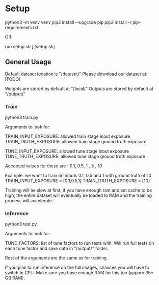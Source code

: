 # Setup

python3 -m venv venv
pip3 install --upgrade pip
pip3 install -r pip-requirements.txt

OR:

run setup.sh [./setup.sh]

## General Usage

Default dataset location is "/dataset/"
Please download our dataset at: !TODO!

Weights are stored by default at "/local/"
Outputs are stored by default at "/output/"

### Train

python3 train.py

Arguments to look for:

TRAIN_INPUT_EXPOSURE: allowed train stage input exposure
TRAIN_TRUTH_EXPOSURE: allowed train stage ground truth exposure

TUNE_INPUT_EXPOSURE: allowed tune stage input exposure
TUNE_TRUTH_EXPOSURE: allowed tune stage ground truth exposure

Accepted values for these are : 0.1, 0.5, 1 , 5 , 10

Example: we want to train on inputs 0.1, 0.5 and 1 with ground truth of 10
TRAIN_INPUT_EXPOSURE = [0.1,0.5,1]
TRAIN_TRUTH_EXPOSURE = [10]

Training will be slow at first, 
if you have enough ram and set cache to be high, the entire dataset will eventually be loaded to RAM and the training process will accelerate.


### Inference

python3 test.py

Arguments to look for:

TUNE_FACTORS: list of tune factors to run tests with. 
Will run full tests on each tune factor and save data in "/output/" folder.

Rest of the arguments are the same as for training.

If you plan to run inference on the full images, chances you will have to switch to CPU. 
Make sure you have enough RAM for this too (apporx 35+ GB RAM).